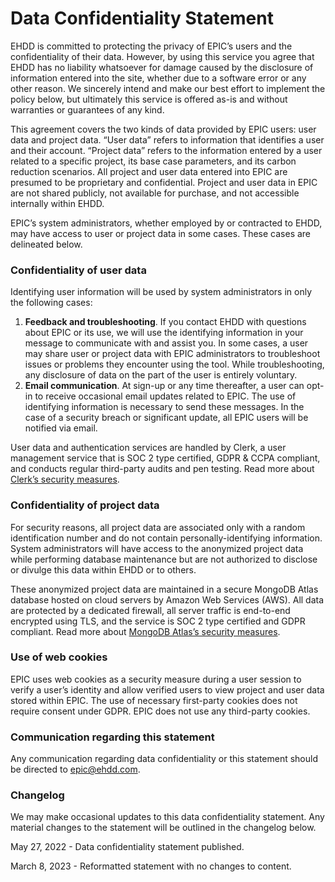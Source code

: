 # Data Confidentiality Statement

EHDD is committed to protecting the privacy of EPIC’s users and the confidentiality of their data. However, by using this service you agree that EHDD has no liability whatsoever for damage caused by the disclosure of information entered into the site, whether due to a software error or any other reason. We sincerely intend and make our best effort to implement the policy below, but ultimately this service is offered as-is and without warranties or guarantees of any kind.

This agreement covers the two kinds of data provided by EPIC users: user data and project data. “User data” refers to information that identifies a user and their account. “Project data” refers to the information entered by a user related to a specific project, its base case parameters, and its carbon reduction scenarios. All project and user data entered into EPIC are presumed to be proprietary and confidential. Project and user data in EPIC are not shared publicly, not available for purchase, and not accessible internally within EHDD.

EPIC’s system administrators, whether employed by or contracted to EHDD, may have access to user or project data in some cases. These cases are delineated below.

### **Confidentiality of user data**

Identifying user information will be used by system administrators in only the following cases:

1. **Feedback and troubleshooting**. If you contact EHDD with questions about EPIC or its use, we will use the identifying information in your message to communicate with and assist you. In some cases, a user may share user or project data with EPIC administrators to troubleshoot issues or problems they encounter using the tool. While troubleshooting, any disclosure of data on the part of the user is entirely voluntary.
2. **Email communication**. At sign-up or any time thereafter, a user can opt-in to receive occasional email updates related to EPIC. The use of identifying information is necessary to send these messages. In the case of a security breach or significant update, all EPIC users will be notified via email.

User data and authentication services are handled by Clerk, a user management service that is SOC 2 type certified, GDPR & CCPA compliant, and conducts regular third-party audits and pen testing. Read more about [Clerk’s security measures](https://clerk.dev/features/security).

### Confidentiality of project data

For security reasons, all project data are associated only with a random identification number and do not contain personally-identifying information. System administrators will have access to the anonymized project data while performing database maintenance but are not authorized to disclose or divulge this data within EHDD or to others.

These anonymized project data are maintained in a secure MongoDB Atlas database hosted on cloud servers by Amazon Web Services (AWS). All data are protected by a dedicated firewall, all server traffic is end-to-end encrypted using TLS, and the service is SOC 2 type certified and GDPR compliant. Read more about [MongoDB Atlas’s security measures](https://www.mongodb.com/cloud/atlas/security).

### Use of web cookies

EPIC uses web cookies as a security measure during a user session to verify a user’s identity and allow verified users to view project and user data stored within EPIC. The use of necessary first-party cookies does not require consent under GDPR. EPIC does not use any third-party cookies.

### Communication regarding this statement

Any communication regarding data confidentiality or this statement should be directed to [epic@ehdd.com](mailto:epic@ehdd.com?subject=Confidentiality).

### Changelog

We may make occasional updates to this data confidentiality statement. Any material changes to the statement will be outlined in the changelog below.

May 27, 2022 - Data confidentiality statement published.

March 8, 2023 - Reformatted statement with no changes to content.
